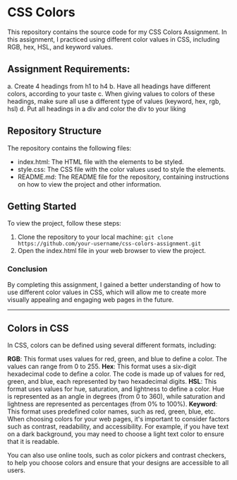 # CSS Colors

This repository contains the source code for my CSS Colors Assignment. In this assignment, I practiced using different color values in CSS, including RGB, hex, HSL, and keyword values.

## Assignment Requirements:

a. Create 4 headings from h1 to h4
b. Have all headings have different colors, according to your taste
c. When giving values to colors of these headings, make sure all use a different type of
values (keyword, hex, rgb, hsl)
d. Put all headings in a div and color the div to your liking

## Repository Structure

The repository contains the following files:

- index.html: The HTML file with the elements to be styled.
- style.css: The CSS file with the color values used to style the elements.
- README.md: The README file for the repository, containing instructions on how to view the project and other information.

## Getting Started

To view the project, follow these steps:

1. Clone the repository to your local machine:
   `git clone https://github.com/your-username/css-colors-assignment.git`
2. Open the index.html file in your web browser to view the project.

### Conclusion

By completing this assignment, I gained a better understanding of how to use different color values in CSS, which will allow me to create more visually appealing and engaging web pages in the future.

---

## Colors in CSS

In CSS, colors can be defined using several different formats, including:

**RGB**: This format uses values for red, green, and blue to define a color. The values can range from 0 to 255.
**Hex**: This format uses a six-digit hexadecimal code to define a color. The code is made up of values for red, green, and blue, each represented by two hexadecimal digits.
**HSL**: This format uses values for hue, saturation, and lightness to define a color. Hue is represented as an angle in degrees (from 0 to 360), while saturation and lightness are represented as percentages (from 0% to 100%).
**Keyword**: This format uses predefined color names, such as red, green, blue, etc.
When choosing colors for your web pages, it's important to consider factors such as contrast, readability, and accessibility. For example, if you have text on a dark background, you may need to choose a light text color to ensure that it is readable.

You can also use online tools, such as color pickers and contrast checkers, to help you choose colors and ensure that your designs are accessible to all users.
